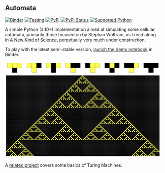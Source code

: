 ## Automata

[//]: # (USE - All branches mentioned in links and badges should be DEVELOP)

[![Binder](https://mybinder.org/badge_logo.svg)](https://mybinder.org/v2/gh/orome/automata-py.git/develop/?urlpath=lab/tree/demo.ipynb)
[![Testing](https://github.com/orome/automata-py/actions/workflows/test-and-deploy.yml/badge.svg?branch=develop)](https://github.com/orome/automata-py/actions/workflows/test-and-deploy.yml?query=branch%3Adevelop)
[![PyPi](https://img.shields.io/pypi/v/automata-py.svg)](https://pypi.python.org/pypi/automata-py)
[![PyPi Status](https://img.shields.io/pypi/status/automata-py.svg)](https://pypi.python.org/pypi/automata-py)
[![Supported Python](https://img.shields.io/pypi/pyversions/automata-py.svg)](https://pypi.python.org/pypi/automata-py)

A simple Python (3.10+) implementation aimed at simulating some cellular automata,
primarily those focused on by Stephan Wolfram, 
as I read along in [A New Kind of Science](https://www.wolframscience.com/nks/p315--the-intrinsic-generation-of-randomness/),
perpetually very much under construction. 

To play with the latest semi-stable version, 
[launch the demo notebook](https://mybinder.org/v2/gh/orome/automata-py.git/develop/?urlpath=lab/tree/demo.ipynb) 
in Binder.

[//]: # (USE - Branches for all images should be DEVELOP)

![Example display](https://raw.githubusercontent.com/orome/automata-py/develop/docs/readme_eg.png)

A [related project](https://github.com/orome/turing-py) covers some basics of Turing Machines.
